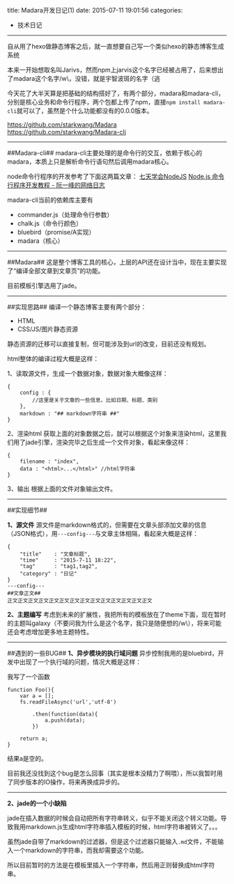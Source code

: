title: Madara开发日记(1)
date: 2015-07-11 19:01:56
categories:
- 技术日记
---

自从用了hexo做静态博客之后，就一直想要自己写一个类似hexo的静态博客生成系统

本来一开始想取名叫Jarivs，然而npm上jarvis这个名字已经被占用了，后来想出了madara这个名字/w\，没错，就是宇智波斑的名字（逃

今天花了大半天算是把基础的结构搭好了，有两个部分，madara和madara-cli，分别是核心业务和命令行程序，两个包都上传了npm，直接`npm install madara-cli`就可以了，虽然是个什么功能都没有的0.0.0版本。

https://github.com/starkwang/Madara
https://github.com/starkwang/Madara-cli
<!-- more -->
----------


##Madara-cli##
madara-cli主要处理的是命令行的交互，依赖于核心的madara，本质上只是解析命令行语句然后调用madara核心。

node命令行程序的开发参考了下面这两篇文章：
[七天学会NodeJS][1]
[Node.js 命令行程序开发教程 - 阮一峰的网络日志][2]

madara-cli当前的依赖库主要有
 - commander.js（处理命令行参数）
 - chalk.js（命令行颜色）
 - bluebird（promise/A实现）
 - madara（核心）


----------
##Madara##
这是整个博客工具的核心，上层的API还在设计当中，现在主要实现了“编译全部文章到文章页”的功能。

目前模板引擎选用了jade。


----------


##实现思路##
编译一个静态博客主要有两个部分：

 - HTML
 - CSS/JS/图片静态资源

静态资源的迁移可以直接复制，但可能涉及到url的改变，目前还没有规划。

html整体的编译过程大概是这样：

1、读取源文件，生成一个数据对象，数据对象大概像这样：

    {
        config : {
            //这里是关于文章的一些信息，比如日期、标题、类别
        },
        markdown : "## markdown字符串 ##"
    }

2、渲染html
获取上面的对象数据之后，就可以根据这个对象来渲染html，这里我们用了jade引擎，渲染完毕之后生成一个文件对象，看起来像这样：

    {
        filename : "index",
        data : "<html>...</html>" //html字符串
    }

3、输出
根据上面的文件对象输出文件。


----------
##实现细节##

**1、源文件**
源文件是markdown格式的，但需要在文章头部添加文章的信息（JSON格式），用`---config---`与文章主体相隔，看起来大概是这样：

    {
        "title"    : "文章标题",
        "time"     : "2015-7-11 18:22",
        "tag"      : "tag1,tag2",
        "category" : "日记"
    }
    ---config---
    ##文章正文##
    正文正文正文正文正文正文正文正文正文正文正文正文正文正文

**2、主题编写**
考虑到未来的扩展性，我把所有的模板放在了theme下面，现在暂时的主题叫galaxy（不要问我为什么是这个名字，我只是随便想的/w\），将来可能还会考虑增加更多地主题特性。


----------
##遇到的一些BUG##
**1、异步模块的执行域问题**
异步控制我用的是bluebird，开发中出现了一个执行域的问题，情况大概是这样：

我写了一个函数

    function Foo(){
        var a = [];
        fs.readFileAsync('url','utf-8')
        
            .then(function(data){
                a.push(data);
            })
            
        return a;
    }
结果a是空的。

目前我还没找到这个bug是怎么回事（其实是根本没精力了啊喂），所以我暂时用了同步版本的IO操作，将来再换成异步的。


----------


**2、jade的一个小缺陷**

jade在插入数据的时候会自动把所有字符串转义，似乎不能关闭这个转义功能。导致我用markdown.js生成html字符串插入模板的时候，html字符串被转义了。。。

虽然jade自带了markdown的过滤器，但是这个过滤器只能输入`.md`文件，不能输入一个markdown的字符串，而我却需要这个功能。

所以目前暂时的方法是在模板里插入一个字符串，然后用正则替换成html字符串。

  [1]: http://www.lvtao.net/content/book/node.js.htm
  [2]: http://www.ruanyifeng.com/blog/2015/05/command-line-with-node.html